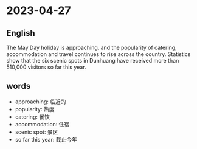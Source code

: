 # 2023-04-27

## English
The May Day holiday is approaching, and
the popularity of catering, accommodation
and travel continues to rise across the 
country. Statistics show that the six scenic
spots in Dunhuang have received more
than 510,000 visitors so far this year.


## words
* approaching: 临近的
* popularity: 热度
* catering: 餐饮
* accommodation: 住宿
* scenic spot: 景区
* so far this year: 截止今年
